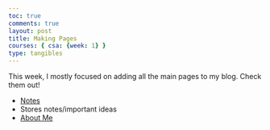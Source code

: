 ```yaml
---
toc: true
comments: true
layout: post
title: Making Pages
courses: { csa: {week: 1} }
type: tangibles
---
```


This week, I mostly focused on adding all the main pages to my blog. Check them out!

- [Notes](https://bobthefarmer.github.io/Colin-Blog3/2023/08/21/Notes.html) 
- Stores notes/important ideas
- [About Me](https://bobthefarmer.github.io/Colin-Blog3/aboutme) 
